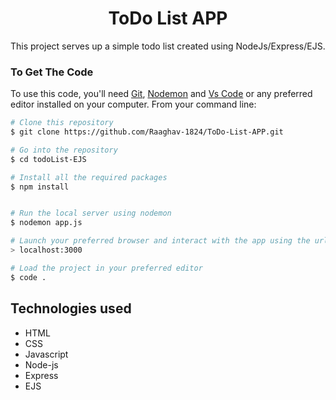 <div id="heading" align="center"> 

# **ToDo List APP**

</div>
This project serves up a simple todo list created using NodeJs/Express/EJS.


### To Get The Code
To use this code, you'll need [Git](https://git-scm.com), [Nodemon](https://nodemon.io/) and [Vs Code](https://code.visualstudio.com/) or any preferred editor installed on your computer. 
From your command line:

```bash
# Clone this repository
$ git clone https://github.com/Raaghav-1824/ToDo-List-APP.git

# Go into the repository
$ cd todoList-EJS

# Install all the required packages
$ npm install


# Run the local server using nodemon
$ nodemon app.js

# Launch your preferred browser and interact with the app using the url;
> localhost:3000

# Load the project in your preferred editor
$ code .
```

## Technologies used
* HTML
* CSS
* Javascript
* Node-js
* Express
* EJS
</div>

